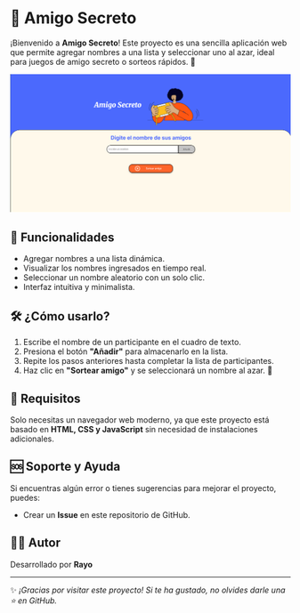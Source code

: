 # 🎁 Amigo Secreto

¡Bienvenido a **Amigo Secreto**! Este proyecto es una sencilla aplicación web que permite agregar nombres a una lista y seleccionar uno al azar, ideal para juegos de amigo secreto o sorteos rápidos. 🎉

![Captura de pantalla de Amigo Secreto](assets/screenshot.png)

## 🚀 Funcionalidades
- Agregar nombres a una lista dinámica.
- Visualizar los nombres ingresados en tiempo real.
- Seleccionar un nombre aleatorio con un solo clic.
- Interfaz intuitiva y minimalista.

## 🛠️ ¿Cómo usarlo?
1. Escribe el nombre de un participante en el cuadro de texto.
2. Presiona el botón **"Añadir"** para almacenarlo en la lista.
3. Repite los pasos anteriores hasta completar la lista de participantes.
4. Haz clic en **"Sortear amigo"** y se seleccionará un nombre al azar. 🎲

## 📌 Requisitos
Solo necesitas un navegador web moderno, ya que este proyecto está basado en **HTML, CSS y JavaScript** sin necesidad de instalaciones adicionales.

## 🆘 Soporte y Ayuda
Si encuentras algún error o tienes sugerencias para mejorar el proyecto, puedes:
- Crear un **Issue** en este repositorio de GitHub.

## 👨‍💻 Autor
Desarrollado por **Rayo**  

---

✨ *¡Gracias por visitar este proyecto! Si te ha gustado, no olvides darle una ⭐ en GitHub.*  

